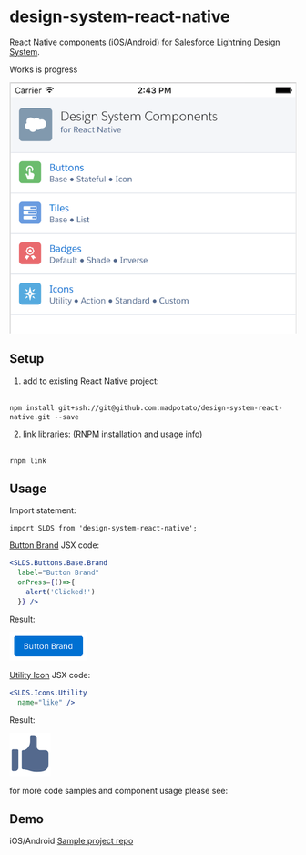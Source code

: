 # design-system-react-native

React Native components (iOS/Android) for [Salesforce Lightning Design System](https://www.lightningdesignsystem.com/). 

Works is progress

![iOS Screenshot](/README_files/ios-screen-small.png?raw=true)

## Setup

1. add to existing React Native project:

  ```

  npm install git+ssh://git@github.com:madpotato/design-system-react-native.git --save

  ```
2. link libraries: ([RNPM](http://facebook.github.io/react-native/releases/0.24/docs/linking-libraries-ios.html#automatic-linking) installation and usage info)

  ```

  rnpm link

  ```
  
## Usage

Import statement:

```
import SLDS from 'design-system-react-native';
```

[Button Brand](https://www.lightningdesignsystem.com/components/buttons/) JSX code:

```jsx
<SLDS.Buttons.Base.Brand 
  label="Button Brand" 
  onPress={()=>{
    alert('Clicked!')
  }} />
```

Result:

![Branded Button](/README_files/button-small.png?raw=true)


[Utility Icon](https://www.lightningdesignsystem.com/components/icons/) JSX code:

```jsx
<SLDS.Icons.Utility 
  name="like" />
```
Result:

![Utility Icon](/README_files/icon-small.png?raw=true)

for more code samples and component usage please see:

## Demo
iOS/Android [Sample project repo](https://github.com/madpotato/ComponentsApp)
